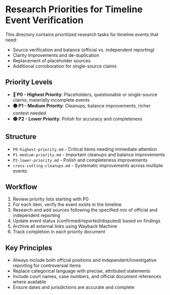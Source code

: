 # Research Priorities for Timeline Event Verification

This directory contains prioritized research tasks for timeline events that need:
- Source verification and balance (official vs. independent reporting)
- Clarity improvements and de-duplication
- Replacement of placeholder sources
- Additional corroboration for single-source claims

## Priority Levels

- **🔴 P0 - Highest Priority**: Placeholders, questionable or single-source claims, materially incomplete events
- **🟠 P1 - Medium Priority**: Cleanups, balance improvements, richer context needed
- **🟡 P2 - Lower Priority**: Polish for accuracy and completeness

## Structure

- `P0-highest-priority.md` - Critical items needing immediate attention
- `P1-medium-priority.md` - Important cleanups and balance improvements  
- `P2-lower-priority.md` - Polish and completeness improvements
- `cross-cutting-cleanups.md` - Systematic improvements across multiple events

## Workflow

1. Review priority lists starting with P0
2. For each item, verify the event exists in the timeline
3. Research and add sources following the specified mix of official and independent reporting
4. Update event status (confirmed/reported/disputed) based on findings
5. Archive all external links using Wayback Machine
6. Track completion in each priority document

## Key Principles

- Always include both official positions and independent/investigative reporting for controversial items
- Replace categorical language with precise, attributed statements
- Include court names, case numbers, and official document references where available
- Ensure dates and jurisdictions are accurate and complete